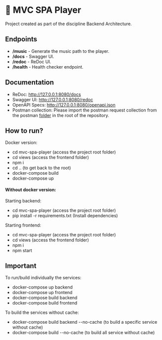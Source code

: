 # :musical_note: MVC SPA Player

Project created as part of the discipline Backend Architecture.

## Endpoints

- **/music** - Generate the music path to the player.
- **/docs** - Swagger UI.
- **/redoc** - ReDoc UI.
- **/health** - Health checker endpoint.

## Documentation

- ReDoc: http://127.0.0.1:8080/docs
- Swagger UI: http://127.0.0.1:8080/redoc
- OpenAPI Specs: http://127.0.0.1:8080/openapi.json
- Postman collection: Please import the postman request collection from the postman [folder](/postman) in the root of
  the repository.

## How to run?

Docker version:
- cd mvc-spa-player (access the project root folder)
- cd views (access the frontend folder)
- npm i
- cd .. (to get back to the root)
- docker-compose build
- docker-compose up

#### Without docker version:
Starting backend:
- cd mvc-spa-player (access the project root folder)
- pip install -r requirements.txt (Install dependencies)

Starting frontend:
- cd mvc-spa-player (access the project root folder)
- cd views (access the frontend folder)
- npm i
- npm start

## Important
To run/build individually the services:
- docker-compose up backend
- docker-compose up frontend
- docker-compose build backend
- docker-compose build frontend

To build the services without cache:
- docker-compose build backend --no-cache (to build a specific service without cache)
- docker-compose build --no-cache (to build all service without cache)
